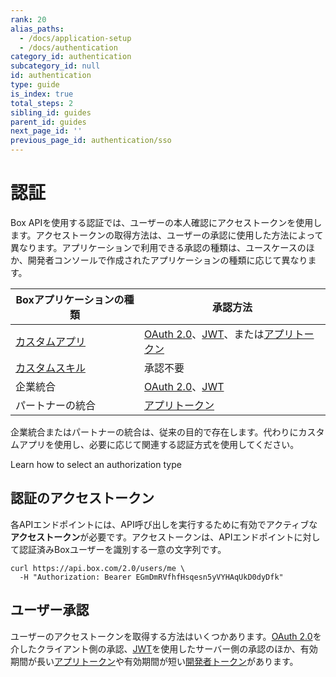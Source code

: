 ```yaml
---
rank: 20
alias_paths:
  - /docs/application-setup
  - /docs/authentication
category_id: authentication
subcategory_id: null
id: authentication
type: guide
is_index: true
total_steps: 2
sibling_id: guides
parent_id: guides
next_page_id: ''
previous_page_id: authentication/sso
---
```

# 認証

Box APIを使用する認証では、ユーザーの本人確認にアクセストークンを使用します。アクセストークンの取得方法は、ユーザーの承認に使用した方法によって異なります。アプリケーションで利用できる承認の種類は、ユースケースのほか、開発者コンソールで作成されたアプリケーションの種類に応じて異なります。

<!-- markdownlint-disable line-length -->

| Boxアプリケーションの種類          | 承認方法                                                  |
| ----------------------- | ----------------------------------------------------- |
| [カスタムアプリ][custom-app]   | [OAuth 2.0][oauth2]、[JWT][jwt]、または[アプリトークン][apptoken] |
| [カスタムスキル][custom-skill] | 承認不要                                                  |
| 企業統合                    | [OAuth 2.0][oauth2]、[JWT][jwt]                        |
| パートナーの統合                | [アプリトークン][apptoken]                                   |

<!-- markdownlint-enable line-length -->

<Message warning>

企業統合またはパートナーの統合は、従来の目的で存在します。代わりにカスタムアプリを使用し、必要に応じて関連する認証方式を使用してください。

</Message>

<CTA to="guide://authentication/select">
Learn how to select an authorization type

</CTA>

## 認証のアクセストークン

各APIエンドポイントには、API呼び出しを実行するために有効でアクティブな**アクセストークン**が必要です。アクセストークンは、APIエンドポイントに対して認証済みBoxユーザーを識別する一意の文字列です。

```curl
curl https://api.box.com/2.0/users/me \
  -H "Authorization: Bearer EGmDmRVfhfHsqesn5yVYHAqUkD0dyDfk"
```

## ユーザー承認

ユーザーのアクセストークンを取得する方法はいくつかあります。[OAuth 2.0][oauth2]を介したクライアント側の承認、[JWT][jwt]を使用したサーバー側の承認のほか、有効期間が長い[アプリトークン][apptoken]や有効期間が短い[開発者トークン][devtoken]があります。

[oauth2]: guide://authentication/oauth2

[jwt]: guide://authentication/jwt

[apptoken]: guide://authentication/app-token

[devtoken]: guide://authentication/access-tokens/developer-tokens

[custom-app]: guide://applications/custom-apps

[custom-skill]: guide://applications/custom-skills
